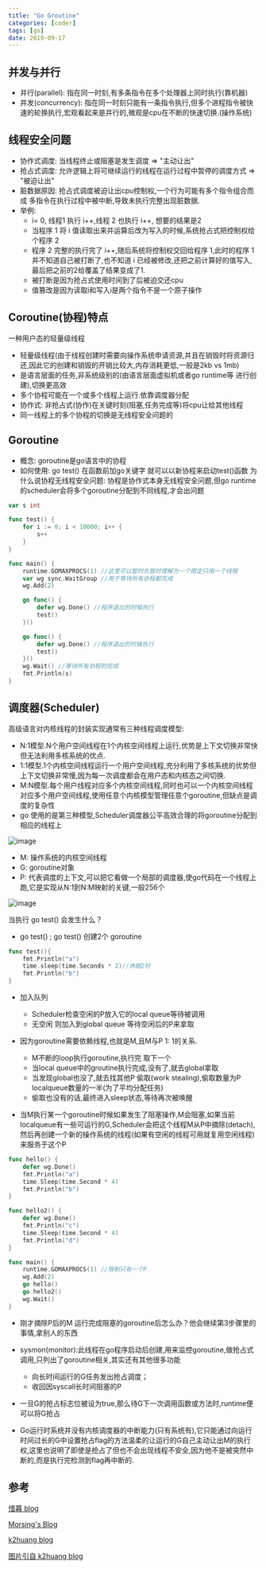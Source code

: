 ```yaml
---
title: "Go Groutine"
categories: [coder]
tags: [go]
date: 2019-09-17
---
```


## 并发与并行
- 并行(parallel): 指在同一时刻,有多条指令在多个处理器上同时执行(靠机器)
- 并发(concurrency): 指在同一时刻只能有一条指令执行,但多个进程指令被快速的轮换执行,宏观看起来是并行的,微观是cpu在不断的快速切换.(操作系统)

## 线程安全问题
- 协作式调度: 当线程终止或阻塞是发生调度 => "主动让出"
- 抢占式调度: 允许逻辑上将可继续运行的线程在运行过程中暂停的调度方式 => "被迫让出"
- 脏数据原因: 抢占式调度被迫让出cpu控制权,一个行为可能有多个指令组合而成
多指令在执行过程中被中断,导致未执行完整出现脏数据.
- 举例: 
    - i= 0, 线程1 执行 i++,线程 2 也执行 i++, 想要的结果是2
    - 当程序 1 将 i 值读取出来并运算后改为写入的时候,系统抢占式把控制权给个程序 2
    - 程序 2 完整的执行完了 i++,随后系统将控制权交回给程序 1,此时的程序 1 并不知道自己被打断了,也不知道 i 已经被修改,还把之前计算好的值写入,最后把之前的2给覆盖了结果变成了1.   
    - 被打断是因为抢占式使用时间到了后被迫交还cpu
    - 值篡改是因为读取i和写入i是两个指令不是一个原子操作

## Coroutine(协程)特点
一种用户态的轻量级线程
- 轻量级线程(由于线程创建时需要向操作系统申请资源,并且在销毁时将资源归还,因此它的创建和销毁的开销比较大,内存消耗更低,一般是2kb vs 1mb)
- 是语言层面的任务,非系统级别的(由语言层面虚拟机或者go runtime等 进行创建),切换更高效
- 多个协程可能在一个或多个线程上运行.依靠调度器分配
- 协作式: 非抢占式(协作)在关键时刻(阻塞,任务完成等)将cpu让给其他线程
- 同一线程上的多个协程的切换是无线程安全问题的

## Goroutine
- 概念: goroutine是go语言中的协程
- 如何使用:  go test()   在函数前加go关键字 就可以以新协程来启动test()函数
为什么说协程无线程安全问题: 协程是协作式本身无线程安全问题,但go runtime的scheduler会将多个goroutine分配到不同线程,才会出问题

```go
var s int

func test() {
	for i := 0; i < 10000; i++ {
		s++
	}
}

func main() {
	runtime.GOMAXPROCS(1) //这里可以暂时先暂时理解为一个限定只用一个线程
	var wg sync.WaitGroup //用于等待所有协程都完成
	wg.Add(2)

	go func() {
		defer wg.Done() //程序退出的时候执行
		test()
	}()

	go func() {
		defer wg.Done() //程序退出的时候执行
		test()
	}()
	wg.Wait() //等待所有协程的完成
	fmt.Println(s)
}
```

## 调度器(Scheduler)
高级语言对内核线程的封装实现通常有三种线程调度模型: 
- 	N:1模型.N个用户空间线程在1个内核空间线程上运行,优势是上下文切换非常快但无法利用多核系统的优点.
- 	1:1模型.1个内核空间线程运行一个用户空间线程,充分利用了多核系统的优势但上下文切换非常慢,因为每一次调度都会在用户态和内核态之间切换.
- M:N模型.每个用户线程对应多个内核空间线程,同时也可以一个内核空间线程对应多个用户空间线程,使用任意个内核模型管理任意个goroutine,但缺点是调度的复杂性
- go 使用的是第三种模型,Scheduler调度器公平高效合理的将goroutine分配到相应的线程上


![image](../../../img/go-groutine1.png)

- M: 操作系统的内核空间线程
- G: goroutine对象
- P: 代表调度的上下文,可以把它看做一个局部的调度器,使go代码在一个线程上跑,它是实现从N:1到N:M映射的关键,一般256个

![image](../../../img/go-groutine2.jpeg)

当执行 go test() 会发生什么？
- go test() ; go test() 创建2个 goroutine 

```go
func test(){
	fmt.Println("a")
	time.sleep(time.Seconds * 2)//休眠2秒
	fmt.Println("b")
}
```

- 加入队列 
    - Scheduler检查空闲的P放入它的local queue等待被调用
    - 无空闲 则加入到global queue 等待空闲后的P来拿取

-  因为goroutine需要依赖线程,也就是M,且M与P  1: 1的关系.
    -  M不断的loop执行goroutine,执行完 取下一个
    - 当local queue中的groutine执行完成,没有了,就去global拿取
    - 当发现global也没了,就去找其他P 偷取(work stealing),偷取数量为P localqueue数量的一半(为了平均分配任务)
    - 偷取也没有的话,最终进入sleep状态,等待再次被唤醒

- 当M执行某一个goroutine时候如果发生了阻塞操作,M会阻塞,如果当前localqueue有一些可运行的G,Scheduler会把这个线程M从P中摘除(detach),然后再创建一个新的操作系统的线程(如果有空闲的线程可用就复用空闲线程)来服务于这个P

```go
func hello() {
	defer wg.Done()
	fmt.Println("a")
	time.Sleep(time.Second * 4)
	fmt.Println("b")
}

func hello2() {
	defer wg.Done()
	fmt.Println("c")
	time.Sleep(time.Second * 4)
	fmt.Println("d")
}

func main() {
	runtime.GOMAXPROCS(1) //限制只有一个P
	wg.Add(2)
	go hello()
	go hello2()
	wg.Wait()
}
```

- 刚才摘除P后的M 运行完成阻塞的goroutine后怎么办？他会继续第3步骤里的事情,拿别人的东西

- sysmon(monitor):此线程在go程序启动后创建,用来监控goroutine,做抢占式调用,只列出了goroutine相关,其实还有其他很多功能
    - 向长时间运行的G任务发出抢占调度；
    - 收回因syscall长时间阻塞的P

- 一旦G的抢占标志位被设为true,那么待G下一次调用函数或方法时,runtime便可以将G抢占

- Go运行时系统并没有内核调度器的中断能力(只有系统有),它只能通过向运行时间过长的G中设置抢占flag的方法温柔的让运行的G自己主动让出M的执行权,这里也说明了即使是抢占了但也不会出现线程不安全,因为他不是被突然中断的,而是执行完检测到flag再中断的.


## 参考
[惜暮 blog](https://blog.csdn.net/u010853261/article/details/84790392)

[Morsing's Blog](http://morsmachine.dk/go-scheduler)

[k2huang blog](https://github.com/k2huang/blogpost/blob/master/golang/%E5%B9%B6%E5%8F%91%E7%BC%96%E7%A8%8B/%E5%B9%B6%E5%8F%91%E6%9C%BA%E5%88%B6/Go%E5%B9%B6%E5%8F%91%E6%9C%BA%E5%88%B6.md)

[图片引自 k2huang blog](https://github.com/k2huang/blogpost/blob/master/golang/%E5%B9%B6%E5%8F%91%E7%BC%96%E7%A8%8B/%E5%B9%B6%E5%8F%91%E6%9C%BA%E5%88%B6/Go%E5%B9%B6%E5%8F%91%E6%9C%BA%E5%88%B6.md)